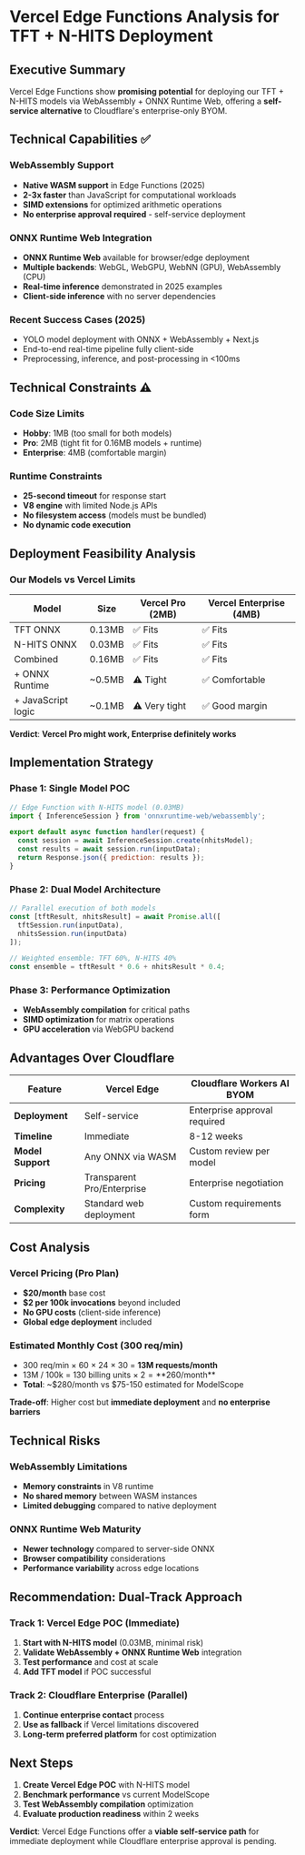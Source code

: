 # Vercel Edge Functions Analysis for TFT + N-HITS Deployment

## Executive Summary

Vercel Edge Functions show **promising potential** for deploying our TFT + N-HITS models via WebAssembly + ONNX Runtime Web, offering a **self-service alternative** to Cloudflare's enterprise-only BYOM.

## Technical Capabilities ✅

### WebAssembly Support
- **Native WASM support** in Edge Functions (2025)
- **2-3x faster** than JavaScript for computational workloads
- **SIMD extensions** for optimized arithmetic operations
- **No enterprise approval required** - self-service deployment

### ONNX Runtime Web Integration
- **ONNX Runtime Web** available for browser/edge deployment
- **Multiple backends**: WebGL, WebGPU, WebNN (GPU), WebAssembly (CPU)
- **Real-time inference** demonstrated in 2025 examples
- **Client-side inference** with no server dependencies

### Recent Success Cases (2025)
- YOLO model deployment with ONNX + WebAssembly + Next.js
- End-to-end real-time pipeline fully client-side
- Preprocessing, inference, and post-processing in <100ms

## Technical Constraints ⚠️

### Code Size Limits
- **Hobby**: 1MB (too small for both models)
- **Pro**: 2MB (tight fit for 0.16MB models + runtime)
- **Enterprise**: 4MB (comfortable margin)

### Runtime Constraints
- **25-second timeout** for response start
- **V8 engine** with limited Node.js APIs
- **No filesystem access** (models must be bundled)
- **No dynamic code execution**

## Deployment Feasibility Analysis

### Our Models vs Vercel Limits

| Model | Size | Vercel Pro (2MB) | Vercel Enterprise (4MB) |
|-------|------|------------------|-------------------------|
| TFT ONNX | 0.13MB | ✅ Fits | ✅ Fits |
| N-HITS ONNX | 0.03MB | ✅ Fits | ✅ Fits |
| Combined | 0.16MB | ✅ Fits | ✅ Fits |
| + ONNX Runtime | ~0.5MB | ⚠️ Tight | ✅ Comfortable |
| + JavaScript logic | ~0.1MB | ⚠️ Very tight | ✅ Good margin |

**Verdict**: **Vercel Pro might work, Enterprise definitely works**

## Implementation Strategy

### Phase 1: Single Model POC
```javascript
// Edge Function with N-HITS model (0.03MB)
import { InferenceSession } from 'onnxruntime-web/webassembly';

export default async function handler(request) {
  const session = await InferenceSession.create(nhitsModel);
  const results = await session.run(inputData);
  return Response.json({ prediction: results });
}
```

### Phase 2: Dual Model Architecture
```javascript
// Parallel execution of both models
const [tftResult, nhitsResult] = await Promise.all([
  tftSession.run(inputData),
  nhitsSession.run(inputData)
]);

// Weighted ensemble: TFT 60%, N-HITS 40%
const ensemble = tftResult * 0.6 + nhitsResult * 0.4;
```

### Phase 3: Performance Optimization
- **WebAssembly compilation** for critical paths
- **SIMD optimization** for matrix operations
- **GPU acceleration** via WebGPU backend

## Advantages Over Cloudflare

| Feature | Vercel Edge | Cloudflare Workers AI BYOM |
|---------|-------------|---------------------------|
| **Deployment** | Self-service | Enterprise approval required |
| **Timeline** | Immediate | 8-12 weeks |
| **Model Support** | Any ONNX via WASM | Custom review per model |
| **Pricing** | Transparent Pro/Enterprise | Enterprise negotiation |
| **Complexity** | Standard web deployment | Custom requirements form |

## Cost Analysis

### Vercel Pricing (Pro Plan)
- **$20/month** base cost
- **$2 per 100k invocations** beyond included
- **No GPU costs** (client-side inference)
- **Global edge deployment** included

### Estimated Monthly Cost (300 req/min)
- 300 req/min × 60 × 24 × 30 = **13M requests/month**
- 13M / 100k = 130 billing units × $2 = **$260/month**
- **Total**: ~$280/month vs $75-150 estimated for ModelScope

**Trade-off**: Higher cost but **immediate deployment** and **no enterprise barriers**

## Technical Risks

### WebAssembly Limitations
- **Memory constraints** in V8 runtime
- **No shared memory** between WASM instances
- **Limited debugging** compared to native deployment

### ONNX Runtime Web Maturity
- **Newer technology** compared to server-side ONNX
- **Browser compatibility** considerations
- **Performance variability** across edge locations

## Recommendation: Dual-Track Approach

### Track 1: Vercel Edge POC (Immediate)
1. **Start with N-HITS model** (0.03MB, minimal risk)
2. **Validate WebAssembly + ONNX Runtime Web** integration
3. **Test performance** and cost at scale
4. **Add TFT model** if POC successful

### Track 2: Cloudflare Enterprise (Parallel)
1. **Continue enterprise contact** process
2. **Use as fallback** if Vercel limitations discovered
3. **Long-term preferred platform** for cost optimization

## Next Steps

1. **Create Vercel Edge POC** with N-HITS model
2. **Benchmark performance** vs current ModelScope
3. **Test WebAssembly compilation** optimization
4. **Evaluate production readiness** within 2 weeks

**Verdict**: Vercel Edge Functions offer a **viable self-service path** for immediate deployment while Cloudflare enterprise approval is pending.